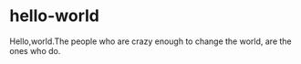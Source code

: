 # hello-world
Hello,world.The people who are crazy enough to change the world, are the ones who do.
